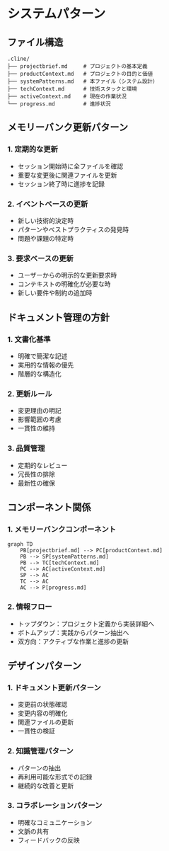# システムパターン

## ファイル構造
```
.cline/
├── projectbrief.md     # プロジェクトの基本定義
├── productContext.md   # プロジェクトの目的と価値
├── systemPatterns.md   # 本ファイル（システム設計）
├── techContext.md      # 技術スタックと環境
├── activeContext.md    # 現在の作業状況
└── progress.md         # 進捗状況
```

## メモリーバンク更新パターン

### 1. 定期的な更新
- セッション開始時に全ファイルを確認
- 重要な変更後に関連ファイルを更新
- セッション終了時に進捗を記録

### 2. イベントベースの更新
- 新しい技術的決定時
- パターンやベストプラクティスの発見時
- 問題や課題の特定時

### 3. 要求ベースの更新
- ユーザーからの明示的な更新要求時
- コンテキストの明確化が必要な時
- 新しい要件や制約の追加時

## ドキュメント管理の方針

### 1. 文書化基準
- 明確で簡潔な記述
- 実用的な情報の優先
- 階層的な構造化

### 2. 更新ルール
- 変更理由の明記
- 影響範囲の考慮
- 一貫性の維持

### 3. 品質管理
- 定期的なレビュー
- 冗長性の排除
- 最新性の確保

## コンポーネント関係

### 1. メモリーバンクコンポーネント
```mermaid
graph TD
    PB[projectbrief.md] --> PC[productContext.md]
    PB --> SP[systemPatterns.md]
    PB --> TC[techContext.md]
    PC --> AC[activeContext.md]
    SP --> AC
    TC --> AC
    AC --> P[progress.md]
```

### 2. 情報フロー
- トップダウン：プロジェクト定義から実装詳細へ
- ボトムアップ：実践からパターン抽出へ
- 双方向：アクティブな作業と進捗の更新

## デザインパターン

### 1. ドキュメント更新パターン
- 変更前の状態確認
- 変更内容の明確化
- 関連ファイルの更新
- 一貫性の検証

### 2. 知識管理パターン
- パターンの抽出
- 再利用可能な形式での記録
- 継続的な改善と更新

### 3. コラボレーションパターン
- 明確なコミュニケーション
- 文脈の共有
- フィードバックの反映
